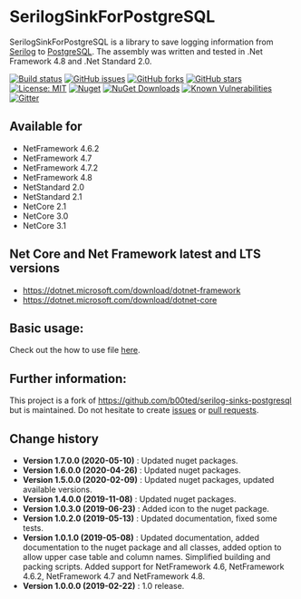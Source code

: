 SerilogSinkForPostgreSQL
====================================

SerilogSinkForPostgreSQL is a library to save logging information from [Serilog](https://github.com/serilog/serilog) to [PostgreSQL](https://www.postgresql.org/).
The assembly was written and tested in .Net Framework 4.8 and .Net Standard 2.0.

[![Build status](https://ci.appveyor.com/api/projects/status/0ggd9vc0fw9gc92c?svg=true)](https://ci.appveyor.com/project/SeppPenner/serilogsinkforpostgresql)
[![GitHub issues](https://img.shields.io/github/issues/SeppPenner/SerilogSinkForPostgreSQL.svg)](https://github.com/SeppPenner/SerilogSinkForPostgreSQL/issues)
[![GitHub forks](https://img.shields.io/github/forks/SeppPenner/SerilogSinkForPostgreSQL.svg)](https://github.com/SeppPenner/SerilogSinkForPostgreSQL/network)
[![GitHub stars](https://img.shields.io/github/stars/SeppPenner/SerilogSinkForPostgreSQL.svg)](https://github.com/SeppPenner/SerilogSinkForPostgreSQL/stargazers)
[![License: MIT](https://img.shields.io/badge/License-MIT-blue.svg)](https://raw.githubusercontent.com/SeppPenner/SerilogSinkForPostgreSQL/master/License.txt)
[![Nuget](https://img.shields.io/badge/SerilogSinkForPostgreSQL-Nuget-brightgreen.svg)](https://www.nuget.org/packages/HaemmerElectronics.SeppPenner.SerilogSinkForPostgreSQL/)
[![NuGet Downloads](https://img.shields.io/nuget/dt/HaemmerElectronics.SeppPenner.SerilogSinkForPostgreSQL.svg)](https://www.nuget.org/packages/HaemmerElectronics.SeppPenner.SerilogSinkForPostgreSQL/)
[![Known Vulnerabilities](https://snyk.io/test/github/SeppPenner/SerilogSinkForPostgreSQL/badge.svg)](https://snyk.io/test/github/SeppPenner/SerilogSinkForPostgreSQL)
[![Gitter](https://badges.gitter.im/SerilogSinkForPostgreSQL/community.svg)](https://gitter.im/SerilogSinkForPostgreSQL/community?utm_source=badge&utm_medium=badge&utm_campaign=pr-badge)

## Available for
* NetFramework 4.6.2
* NetFramework 4.7
* NetFramework 4.7.2
* NetFramework 4.8
* NetStandard 2.0
* NetStandard 2.1
* NetCore 2.1
* NetCore 3.0
* NetCore 3.1

## Net Core and Net Framework latest and LTS versions
* https://dotnet.microsoft.com/download/dotnet-framework
* https://dotnet.microsoft.com/download/dotnet-core

## Basic usage:
Check out the how to use file [here](https://github.com/SeppPenner/SerilogSinkForPostgreSQL/blob/master/HowToUse.md).

## Further information:
This project is a fork of https://github.com/b00ted/serilog-sinks-postgresql but is maintained.
Do not hesitate to create [issues](https://github.com/SeppPenner/SerilogSinkForPostgreSQL/issues) or [pull requests](https://github.com/SeppPenner/SerilogSinkForPostgreSQL/pulls).

Change history
--------------

* **Version 1.7.0.0 (2020-05-10)** : Updated nuget packages.
* **Version 1.6.0.0 (2020-04-26)** : Updated nuget packages.
* **Version 1.5.0.0 (2020-02-09)** : Updated nuget packages, updated available versions.
* **Version 1.4.0.0 (2019-11-08)** : Updated nuget packages.
* **Version 1.0.3.0 (2019-06-23)** : Added icon to the nuget package.
* **Version 1.0.2.0 (2019-05-13)** : Updated documentation, fixed some tests.
* **Version 1.0.1.0 (2019-05-08)** : Updated documentation, added documentation to the nuget package and all classes, added option to allow upper case table and column names.
Simplified building and packing scripts. Added support for NetFramework 4.6, NetFramework 4.6.2, NetFramework 4.7 and NetFramework 4.8.
* **Version 1.0.0.0 (2019-02-22)** : 1.0 release.
